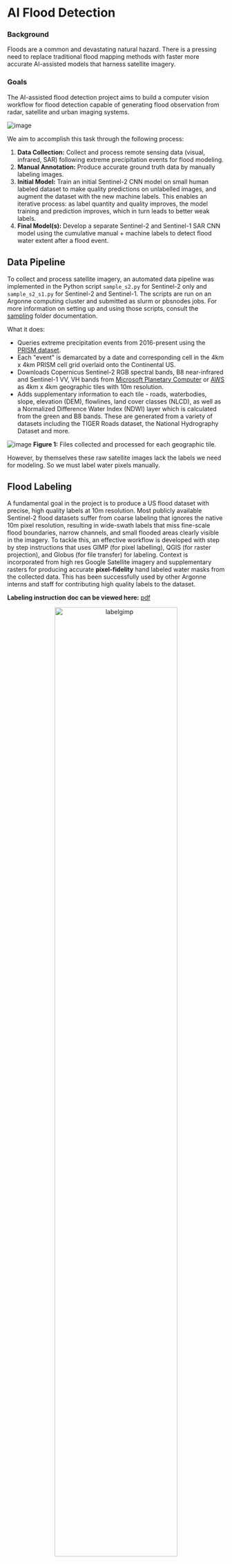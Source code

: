 # AI Flood Detection
### Background
Floods are a common and devastating natural hazard. There is a pressing need to replace traditional flood mapping methods with faster more accurate AI-assisted models that harness satellite imagery.

### Goals
The AI-assisted flood detection project aims to build a computer vision workflow for flood detection capable of generating flood observation from radar, satellite and urban imaging systems.

![image](https://github.com/davdma/floodmaps/assets/42689743/0685799c-7ab7-4640-9ae4-759b797dd13f)

We aim to accomplish this task through the following process:
1. **Data Collection:** Collect and process remote sensing data (visual, infrared, SAR) following extreme precipitation events for flood modeling.
2. **Manual Annotation:** Produce accurate ground truth data by manually labeling images.
3. **Initial Model:** Train an initial Sentinel-2 CNN model on small human labeled dataset to make quality predictions on unlabelled images, and augment the dataset with the new machine labels. This enables an iterative process: as label quantity and quality improves, the model training and prediction improves, which in turn leads to better weak labels.
4. **Final Model(s):** Develop a separate Sentinel-2 and Sentinel-1 SAR CNN model using the cumulative manual + machine labels to detect flood water extent after a flood event.

## Data Pipeline
To collect and process satellite imagery, an automated data pipeline was implemented in the Python script `sample_s2.py` for Sentinel-2 only and `sample_s2_s1.py` for Sentinel-2 and Sentinel-1. The scripts are run on an Argonne computing cluster and submitted as slurm or pbsnodes jobs. For more information on setting up and using those scripts, consult the [sampling](sampling/README.md) folder documentation.

What it does:
* Queries extreme precipitation events from 2016-present using the [PRISM dataset](https://prism.oregonstate.edu/).
* Each "event" is demarcated by a date and corresponding cell in the 4km x 4km PRISM cell grid overlaid onto the Continental US.
* Downloads Copernicus Sentinel-2 RGB spectral bands, B8 near-infrared and Sentinel-1 VV, VH bands from [Microsoft Planetary Computer](https://planetarycomputer.microsoft.com/dataset/sentinel-2-l2a) or [AWS](https://registry.opendata.aws/sentinel-2/) as 4km x 4km geographic tiles with 10m resolution.
* Adds supplementary information to each tile - roads, waterbodies, slope, elevation (DEM), flowlines, land cover classes (NLCD), as well as a Normalized Difference Water Index (NDWI) layer which is calculated from the green and B8 bands. These are generated from a variety of datasets including the TIGER Roads dataset, the National Hydrography Dataset and more.

![image](https://github.com/davdma/floodmaps/assets/42689743/05168f81-c560-456e-9df3-87530d4b1def)
**Figure 1:** Files collected and processed for each geographic tile.

However, by themselves these raw satellite images lack the labels we need for modeling. So we must label water pixels manually.

## Flood Labeling

A fundamental goal in the project is to produce a US flood dataset with precise, high quality labels at 10m resolution. Most publicly available Sentinel-2 flood datasets suffer from coarse labeling that ignores the native 10m pixel resolution, resulting in wide-swath labels that miss fine-scale flood boundaries, narrow channels, and small flooded areas clearly visible in the imagery. To tackle this, an effective workflow is developed with step by step instructions that uses GIMP (for pixel labelling), QGIS (for raster projection), and Globus (for file transfer) for labeling. Context is incorporated from high res Google Satellite imagery and supplementary rasters for producing accurate **pixel-fidelity** hand labeled water masks from the collected data. This has been successfully used by other Argonne interns and staff for contributing high quality labels to the dataset.

**Labeling instruction doc can be viewed here:** [pdf](https://1drv.ms/b/c/1ded958179f3d5ad/EXI5Xlbf-j1Ik1BebYOHmMIBvSyrxDlMZ0A57EPvR7XTFg)

<div align="center">
<img width="75%" alt="labelgimp" src="https://github.com/davdma/floodmaps/assets/42689743/91799a7d-6fa8-4c04-b3c5-9f1a565b8e59" />
<p style="width: 60%; margin: 0 auto;"><em>Figure 2.1: Labeling flood images through GIMP software.
</em></p>
</div>

The True Color Image (TCI) provided by the S2 products can often be ambiguous as to whether a specific pixel contains water or not, e.g. a brown pixel could be wet soil, dark vegetation, dirt road, or still flood water. Hence, it is important for the labeler to have context when making judgments to achieve high quality labels with 10m pixel fidelity. This is done by zooming into high resolution imagery in and around the pixel of interest in QGIS and making comparisons between pre and post-flood images.

<div align="center">
<img width="75%" alt="labelwcontext" src="https://github.com/user-attachments/assets/4cdd6f7f-f246-4622-aead-2c1ff6404fc0" />
<p style="width: 60%; margin: 0 auto;"><em>Figure 2.2: Using high resolution imagery provided by NOAA to label flood images near Addicks Reservoir in Texas following Hurricane Harvey.
</em></p>
</div>

As a result, we were able to produce 70+ 4km 4km manually labeled flood tiles spread across the Illinois and Texas/Florida regions. This does not include additional the hundreds of additional weak labels (generated by the best trained model on unlabeled data) used to augment the dataset for iterative model training and development.

<div align="center">
<img width="75%" alt="labelmap" src="https://github.com/user-attachments/assets/6e14ae7c-509f-4718-8ba2-4b174407229a" />
<p style="width: 60%; margin: 0 auto;"><em>Figure 2.3: Map of manually labeled tiles grouped into Illinois region and Texas region.
</em></p>
</div>

## S2 Model
For our water pixel detection model, we tested multiple built-in architectures that have been used in the flood modelling literature extensively, most commonly UNet and UNet++. Our model input consists of the RGB spectral bands, the NIR B8 band, the NDWI calculation, as well as the option of selecting additional channels such as the Digital Elevation Map (DEM), slope, roads, waterbodies, and flowlines. Rather than break large tile discretely into patches, we found that the model learned best when 500-1000 64 x 64 pixel patches were randomly sampled from each tile. The exploratory [notebook](notebooks/unet.ipynb) shows the improvement in training from using random sampling over discrete tiling. 

We experimented with a discriminator head on top of original classifier to create a two part model. The discriminator would first take the input patch and determine whether the patch has water or not. If the discriminator detects water in the patch, it proceeds to run the patch through the UNet, otherwise it outputs a zero tensor. This two head model design allows us to skip unnecessary computation if the patch contains no water, and to also avoid poor predictions if the patch is cloudy.

<p align="center">
  <img src="https://github.com/davdma/floodmaps/assets/42689743/78d029d1-2f32-4991-b62f-c5d6d6ca0167" height="500">
<p align="center">

**Figure 6:** Prediction results on a large flood tile. Using our initial model on unlabelled data allows us to automate our ground truthing process.

With the initial tuned UNet and UNet++ models, we visualized their predictions on unseen flood tiles in QGIS with georeferencing. Overlaid on high resolution satellite images, we were able to identify patterns and see how the model performs in practice. In the example below, we see that the model is a very powerful predictor of open water, and has a strong ability to distinguish fine outlines of water bodies. We also see some limitations of our model: due to the 10m resolution of the input channels, water bodies that are <10m have a higher likelihood of going undetected. Another limitation of note is cloud cover. In practice a percentage of the input satellite images will be obscured by clouds, making it hard for the model to see the waterbodies, and in the example below the model performs the worst in areas obscured by cloud cover (top right corner of waterbody - these clouds are not visible in the high res overlaid Google satellite image). 

![QGISUnetPrediction](https://github.com/davdma/floodmaps/assets/42689743/07f27d36-138f-4365-ab8f-b846c7204ce3)
**Figure 7:** Prediction results overlaid on high resolution satellite imagery in QGIS.

## SAR S1 Model

Using our best initial S2 model, we made predictions on unlabelled data to build a much larger dataset of 400+ flood event tiles across different geographic regions of the United States (including areas impacted by Hurricane Harvey), and then sampled a total of 414,000 64 x 64 patches. These event tiles were deliberately chosen to have coincident S2 and S1 SAR imagery within 12 hours of each other post flood event, so that our machine labels would most accurately reflect the flood water present in the SAR data. With the augmented dataset, we trained and tested different model architectures, and explored the potential advantage of an autodespeckler attachment to a regular segmentation model. The autodespeckler is an autoencoder that takes as input the SAR channels of each patch, and extracts the seminal features from the SAR data for the classifier to use, with the aim of reducing the impact of SAR speckle on prediction quality.

![sarworkflow](https://github.com/davdma/floodmaps/assets/42689743/2fdf3016-cc61-4e41-8118-bc3bf460ffa7)
**Figure 8:** The process for developing the final SAR flood prediction model.

## Results

Each model is tuned using Bayesian optimization with the deephyper package, and subsequently benchmarked on the test set with the tuned hyperparameters.
**Our best standalone classifier was a UNet++ SAR model that achieved a F1 score of 92.79, an accuracy of 97.14, precision of 93.82 and recall of 91.78.** The autodespeckler tuning is still TBD. Benchmarking results will also be posted soon.

![sarunet++model](https://github.com/davdma/floodmaps/assets/42689743/6e279d68-4597-4755-914c-532ca61d7206)

# The Autodespeckler

The autodespeckler attachement was added to tackle the speckle noise present in SAR input data that degrades its quality and interpretability for the SAR flood mapping models. Using a Conditional-VAE architecture, we trained the model on multitemporal composites of SAR images. The result was a decoder that was able to generate synthetic "clean" SAR images from noisy SAR input.

# Using the Model(s)

The dataset and trained model will be shared in the future.






